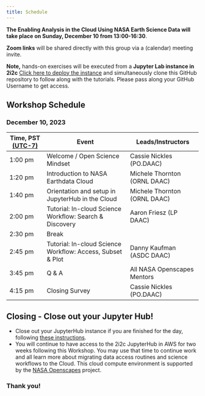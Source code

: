 ```yaml
---
title: Schedule
---
```


**The Enabling Analysis in the Cloud Using NASA Earth Science Data will take place on Sunday, December 10 from 13:00-16:30**.   

**Zoom links** will be shared directly with this group via a (calendar) meeting invite.

**Note,** hands-on exercises will be executed from a **Jupyter Lab instance in 2i2c** [Click here to deploy the instance](https://openscapes.2i2c.cloud/hub/user-redirect/git-pull?repo=https%3A%2F%2Fgithub.com%2FNASA-Openscapes%2F2023-Cloud-Workshop-AGU&urlpath=lab%2Ftree%2F2023-Cloud-Workshop-AGU%2FREADME.md&branch=main) and simultaneously clone this GitHub repository to follow along with the tutorials. Please pass along your GitHub Username to get access.
 
## Workshop Schedule 

### December 10, 2023

| Time, PST [(UTC-7)](https://www.timeanddate.com/time/zones/pdt) | Event | Leads/Instructors |
|------|-------|-------------------|
| 1:00 pm | Welcome / Open Science Mindset | Cassie Nickles (PO.DAAC) | 
| 1:20 pm | Introduction to NASA Earthdata Cloud | Michele Thornton (ORNL DAAC) | 
| 1:40 pm | Orientation and setup in JupyterHub in the Cloud | Michele Thornton (ORNL DAAC) |
| 2:00 pm | Tutorial: In-cloud Science Workflow: Search & Discovery | Aaron Friesz (LP DAAC) |
| 2:30 pm | Break | |
| 2:45 pm | Tutorial: In-cloud Science Workflow: Access, Subset & Plot | Danny Kaufman (ASDC DAAC) |
| 3:45 pm | Q & A | All NASA Openscapes Mentors |
| 4:15 pm | Closing Survey | Cassie Nickles (PO.DAAC) |


## Closing - Close out your Jupyter Hub!

- Close out your JupyterHub instance if you are finished for the day, following [these instructions](https://podaac.github.io/2022-SWOT-Ocean-Cloud-Workshop/tutorials/00_Setup.html#how-do-i-end-my-session). 
- You will continue to have access to the 2i2c JupyterHub in AWS for two weeks following this Workshop. You may use that time to continue work and all learn more about migrating data access routines and science workflows to the Cloud. This cloud compute environment is supported by the [NASA Openscapes](https://nasa-openscapes.github.io/) project. 

### **Thank you!**


